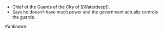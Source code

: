  - Chief of the Guards of the City of [[Waterdeep]].
 - Says he doesn't have much power and the government actually controls the guards.

#unknown 